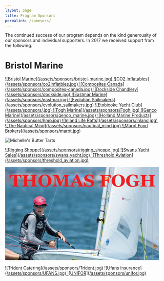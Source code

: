 ```yaml
---
layout: page
title: Program Sponsors
permalink: /sponsors/
---
```


The continued success of our program depends on the kind generousity of our sponsors and individual supporters.  In 2017 we received support from the following.

# Bristol Marine
<a href="http://www.bristolmarine.ca/">
![Bristol Marine](/assets/sponsors/bristol-marine.jpg)
</a>

<a href="http://co2inflatables.com/">
![CO2 Inflatables](/assets/sponsors/co2inflatbles.jpg)
</a>

<a href="https://www.compositescanada.com/">
![Composites Canada](/assets/sponsors/composites-canada.jpg)
</a>

<a href="http://www.docksidechandlery.com/">
![Dockside Chandlery](/assets/sponsors/dockside.jpg)
</a>

<a href="http://www.eastmar.com/">
![Eastmar Marine](/assets/sponsors/eastmar.jpg)
</a>

<a href="https://www.evolutionsails.com/">
![Evolution Sailmakers](/assets/sponsors/evolution_sailmakers.jpg)
</a>

<a href="http://www.eyc.ca/">
![Etobicoke Yacht Club](/assets/sponsors/.jpg)
</a>

<a href="http://www.foghmarine.com/">
![Fogh Marine](/assets/sponsors/Fogh.jpg)
</a>

<a href="http://www.gencomarine.com/">
![Genco Marine](/assets/sponsors/genco_marine.jpg)
</a>

<a href="http://www.hollandmarine.com/">
![Holland Marine Products](/assets/sponsors/hmp.jpg)
</a>

<a href="https://www.inlandliferafts.com/">
![Inland Life Rafts](/assets/sponsors/inland.jpg)
</a>

<a href="https://www.nauticalmind.com/">
![The Nautical Mind](/assets/sponsors/nautical_mind.jpg)
</a>

<a href="http://www.marotfoodbrokers.com/">
![Marot Food Brokers](/assets/sponsors/marot.jpg)
</a>

![Michelle's Butter Tarts](/assets/sponsors/michell's.jpg)

<a href="https://www.riggingshoppe.com/ecomm/index.php">
![Rigging Shoppe](/assets/sponsors/rigging_shoppe.jpg)
</a>

<a href="http://swansyachtsales.com/">
![Swans Yacht Sales](/assets/sponsors/swans_yacht.jpg)
</a>

<a href="http://www.thresholdaviation.com/">
![Threshold Aviation](/assets/sponsors/threshold_aviation.jpg)
</a>

![Thomas Fogh](/assets/sponsors/thomas_fogh.jpg)

<a href="http://www.tridentcatering.ca/">
![Trident Catering](/assets/sponsors/Trident.jpg)
</a>

<a href="http://www.ufansinsurance.com/">
![Ufans Insurance](/assets/sponsors/UFANS.jpg)
</a>

<a href="https://unifor.org/">
![UNIFOR](/assets/sponsors/unifor.jpg)
</a>
 